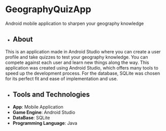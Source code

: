 # GeographyQuizApp
 Android mobile application to sharpen your geography knowledge

- ## About
This is an application made in Android Studio where you can create a user profile and take quizzes to test your geography knowledge.
You can compete against each user and learn new things along the way. This application was created using Android Studio,
which offers many tools to speed up the development process. For the database, SQLite was chosen for its perfect fit and ease of implementation and use.

- ## Tools and Technologies
- **App**: Mobile Application
- **Game Engine**: Android Studio
- **DataBase**: SQLite
- **Programming Language**: Java
